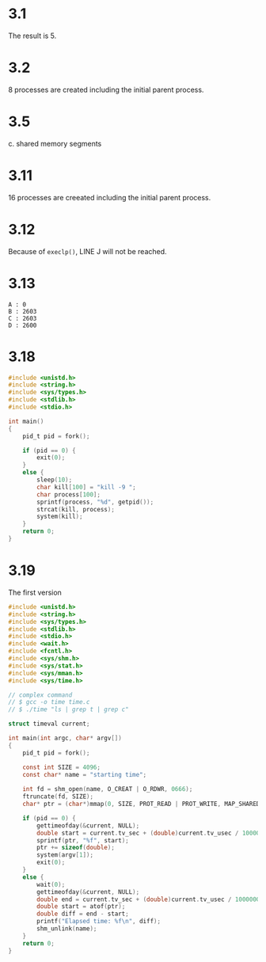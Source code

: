 # 3.1 

The result is 5.

# 3.2

8 processes are created including the initial parent process.

# 3.5

c. shared memory segments

# 3.11

16 processes are creeated including the initial parent process.

# 3.12

Because of `execlp()`, LINE J will not be reached.

# 3.13

```
A : 0
B : 2603
C : 2603
D : 2600
```

# 3.18

```c
#include <unistd.h>
#include <string.h>
#include <sys/types.h>
#include <stdlib.h>
#include <stdio.h>

int main()
{
    pid_t pid = fork();

    if (pid == 0) {
        exit(0);
    }
    else {
        sleep(10);
        char kill[100] = "kill -9 ";
        char process[100];
        sprintf(process, "%d", getpid());
        strcat(kill, process);
        system(kill);
    }
    return 0;
}
```

# 3.19

The first version

```c
#include <unistd.h>
#include <string.h>
#include <sys/types.h>
#include <stdlib.h>
#include <stdio.h>
#include <wait.h>
#include <fcntl.h>
#include <sys/shm.h>
#include <sys/stat.h>
#include <sys/mman.h>
#include <sys/time.h>

// complex command
// $ gcc -o time time.c
// $ ./time "ls | grep t | grep c"

struct timeval current;

int main(int argc, char* argv[])
{
    pid_t pid = fork();

    const int SIZE = 4096;
    const char* name = "starting time";
    
    int fd = shm_open(name, O_CREAT | O_RDWR, 0666);
    ftruncate(fd, SIZE);
    char* ptr = (char*)mmap(0, SIZE, PROT_READ | PROT_WRITE, MAP_SHARED, fd, 0);

    if (pid == 0) {
        gettimeofday(&current, NULL);
        double start = current.tv_sec + (double)current.tv_usec / 1000000;
        sprintf(ptr, "%f", start);
        ptr += sizeof(double);
        system(argv[1]);
        exit(0);
    }
    else {
        wait(0);
        gettimeofday(&current, NULL);
        double end = current.tv_sec + (double)current.tv_usec / 1000000;
        double start = atof(ptr);
        double diff = end - start;
        printf("Elapsed time: %f\n", diff);
        shm_unlink(name);
    }
    return 0;
}
```

